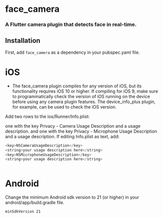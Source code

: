 # face_camera

### A Flutter camera plugin that detects face in real-time.

## Installation
First, add `face_camera` as a dependency in your pubspec.yaml file.

# iOS
* The face_camera plugin compiles for any version of iOS, but its functionality requires iOS 10 or higher. If compiling for iOS 9, make sure to programmatically check the version of iOS running on the device before using any camera plugin features. The device_info_plus plugin, for example, can be used to check the iOS version.

Add two rows to the ios/Runner/Info.plist:

one with the key Privacy - Camera Usage Description and a usage description.
and one with the key Privacy - Microphone Usage Description and a usage description.
If editing Info.plist as text, add:

```dart  
<key>NSCameraUsageDescription</key>
<string>your usage description here</string>
<key>NSMicrophoneUsageDescription</key>
<string>your usage description here</string>
  
```


# Android
Change the minimum Android sdk version to 21 (or higher) in your android/app/build.gradle file.

```
minSdkVersion 21
```

